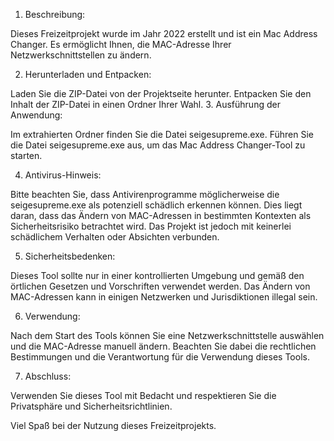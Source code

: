 1. Beschreibung:

Dieses Freizeitprojekt wurde im Jahr 2022 erstellt und ist ein Mac Address Changer. Es ermöglicht Ihnen, die MAC-Adresse Ihrer Netzwerkschnittstellen zu ändern.

2. Herunterladen und Entpacken:

Laden Sie die ZIP-Datei von der Projektseite herunter.
Entpacken Sie den Inhalt der ZIP-Datei in einen Ordner Ihrer Wahl.
3. Ausführung der Anwendung:

Im extrahierten Ordner finden Sie die Datei seigesupreme.exe.
Führen Sie die Datei seigesupreme.exe aus, um das Mac Address Changer-Tool zu starten.

4. Antivirus-Hinweis:

Bitte beachten Sie, dass Antivirenprogramme möglicherweise die seigesupreme.exe als potenziell schädlich erkennen können. Dies liegt daran, dass das Ändern von MAC-Adressen in bestimmten Kontexten als Sicherheitsrisiko betrachtet wird. Das Projekt ist jedoch mit keinerlei schädlichem Verhalten oder Absichten verbunden.

5. Sicherheitsbedenken:

Dieses Tool sollte nur in einer kontrollierten Umgebung und gemäß den örtlichen Gesetzen und Vorschriften verwendet werden. Das Ändern von MAC-Adressen kann in einigen Netzwerken und Jurisdiktionen illegal sein.

6. Verwendung:

Nach dem Start des Tools können Sie eine Netzwerkschnittstelle auswählen und die MAC-Adresse manuell ändern. Beachten Sie dabei die rechtlichen Bestimmungen und die Verantwortung für die Verwendung dieses Tools.

7. Abschluss:

Verwenden Sie dieses Tool mit Bedacht und respektieren Sie die Privatsphäre und Sicherheitsrichtlinien.

Viel Spaß bei der Nutzung dieses Freizeitprojekts.
